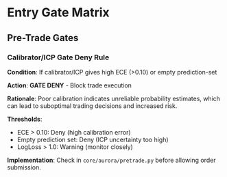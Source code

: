 # Entry Gate Matrix

## Pre-Trade Gates

### Calibrator/ICP Gate Deny Rule

**Condition**: If calibrator/ICP gives high ECE (>0.10) or empty prediction-set

**Action**: **GATE DENY** - Block trade execution

**Rationale**: Poor calibration indicates unreliable probability estimates, which can lead to suboptimal trading decisions and increased risk.

**Thresholds**:
- ECE > 0.10: Deny (high calibration error)
- Empty prediction set: Deny (ICP uncertainty too high)
- LogLoss > 1.0: Warning (monitor closely)

**Implementation**: Check in `core/aurora/pretrade.py` before allowing order submission.